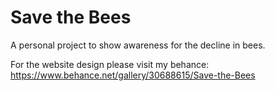 
# Save the Bees

A personal project to show awareness for the decline in bees.

For the website design please visit my behance: https://www.behance.net/gallery/30688615/Save-the-Bees
